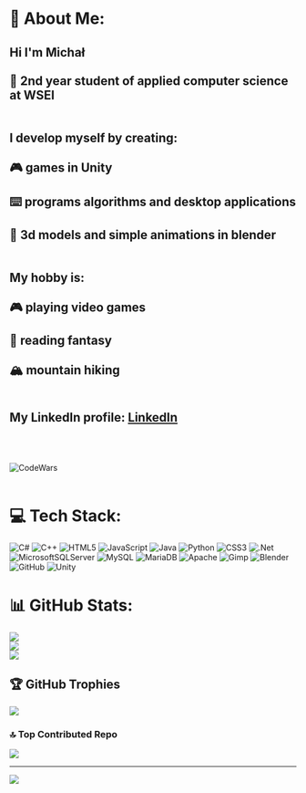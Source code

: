 # 🎴 About Me:
## Hi I'm Michał<br><br>🧠 2nd year student of applied computer science at WSEI<br><br><br>I develop myself by creating:<br><br>🎮 games in Unity<br><br>⌨️ programs algorithms and desktop applications<br><br>🗿 3d models and simple animations in blender<br><br><br>My hobby is:<br><br>🎮 playing video games<br><br>📖 reading fantasy<br><br>🏔️ mountain hiking<br><br><br>My LinkedIn profile: [LinkedIn](https://www.linkedin.com/in/michal-krol-legowski-51659530b)<br><br><br>
![CodeWars](https://www.codewars.com/users/W1ZZ3R/badges/large)<br><br>


# 💻 Tech Stack:
![C#](https://img.shields.io/badge/c%23-%23239120.svg?style=for-the-badge&logo=csharp&logoColor=white) ![C++](https://img.shields.io/badge/c++-%2300599C.svg?style=for-the-badge&logo=c%2B%2B&logoColor=white) ![HTML5](https://img.shields.io/badge/html5-%23E34F26.svg?style=for-the-badge&logo=html5&logoColor=white) ![JavaScript](https://img.shields.io/badge/javascript-%23323330.svg?style=for-the-badge&logo=javascript&logoColor=%23F7DF1E) ![Java](https://img.shields.io/badge/java-%23ED8B00.svg?style=for-the-badge&logo=openjdk&logoColor=white) ![Python](https://img.shields.io/badge/python-3670A0?style=for-the-badge&logo=python&logoColor=ffdd54) ![CSS3](https://img.shields.io/badge/css3-%231572B6.svg?style=for-the-badge&logo=css3&logoColor=white) ![.Net](https://img.shields.io/badge/.NET-5C2D91?style=for-the-badge&logo=.net&logoColor=white) ![MicrosoftSQLServer](https://img.shields.io/badge/Microsoft%20SQL%20Server-CC2927?style=for-the-badge&logo=microsoft%20sql%20server&logoColor=white) ![MySQL](https://img.shields.io/badge/mysql-4479A1.svg?style=for-the-badge&logo=mysql&logoColor=white) ![MariaDB](https://img.shields.io/badge/MariaDB-003545?style=for-the-badge&logo=mariadb&logoColor=white) ![Apache](https://img.shields.io/badge/apache-%23D42029.svg?style=for-the-badge&logo=apache&logoColor=white) ![Gimp](https://img.shields.io/badge/Gimp-657D8B?style=for-the-badge&logo=gimp&logoColor=FFFFFF) ![Blender](https://img.shields.io/badge/blender-%23F5792A.svg?style=for-the-badge&logo=blender&logoColor=white) ![GitHub](https://img.shields.io/badge/github-%23121011.svg?style=for-the-badge&logo=github&logoColor=white) ![Unity](https://img.shields.io/badge/unity-%23000000.svg?style=for-the-badge&logo=unity&logoColor=white)
# 📊 GitHub Stats:
![](https://github-readme-stats.vercel.app/api?username=michalkrollegowski&theme=dark&hide_border=false&include_all_commits=false&count_private=false)<br/>
![](https://nirzak-streak-stats.vercel.app/?user=michalkrollegowski&theme=dark&hide_border=false)<br/>
![](https://github-readme-stats.vercel.app/api/top-langs/?username=michalkrollegowski&theme=dark&hide_border=false&include_all_commits=false&count_private=false&layout=compact)

## 🏆 GitHub Trophies
![](https://github-profile-trophy.vercel.app/?username=michalkrollegowski&theme=dracula&no-frame=true&no-bg=true&margin-w=4)

### 🔝 Top Contributed Repo
![](https://github-contributor-stats.vercel.app/api?username=michalkrollegowski&limit=5&theme=dracula&combine_all_yearly_contributions=true)

---
[![](https://visitcount.itsvg.in/api?id=michalkrollegowski&icon=2&color=4)](https://visitcount.itsvg.in)
